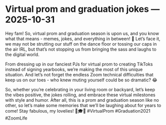 # Virtual prom and graduation jokes — 2025-10-31

Hey fam! So, virtual prom and graduation season is upon us, and you know what that means - memes, jokes, and everything in between! 🎉 Let’s face it, we may not be strutting our stuff on the dance floor or tossing our caps in the air IRL, but that’s not stopping us from bringing the sass and laughs to the digital world. 

From dressing up in our fanciest PJs for virtual prom to creating TikToks instead of signing yearbooks, we’re making the most of this unique situation. And let’s not forget the endless Zoom technical difficulties that keep us on our toes - who knew muting yourself could be so dramatic? 😂 

So, whether you’re celebrating in your living room or backyard, let’s keep the vibes positive, the jokes rolling, and embrace these virtual milestones with style and humor. After all, this is a prom and graduation season like no other, so let’s make some memories that we’ll be laughing about for years to come! Stay fabulous, my lovelies! 💃🎓✨ #VirtualProm #Graduation2021 #ZoomLife